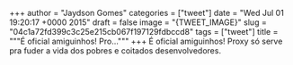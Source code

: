 
+++
author = "Jaydson Gomes"
categories = ["tweet"]
date = "Wed Jul 01 19:20:17 +0000 2015"
draft = false
image = "{TWEET_IMAGE}"
slug = "04c1a72fd399c3c25e215cb067f197129fdbccd8"
tags = ["tweet"]
title = """É oficial amiguinhos! Pro..."""
+++
É oficial amiguinhos! Proxy só serve pra fuder a vida dos pobres e coitados desenvolvedores.
